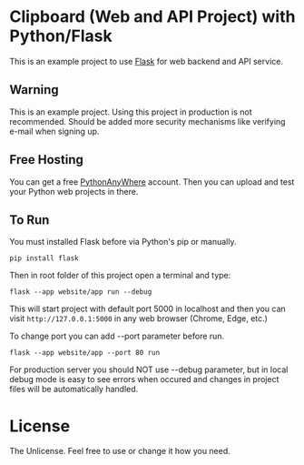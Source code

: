 # Clipboard (Web and API Project) with Python/Flask

This is an example project to use [Flask](https://flask.palletsprojects.com) for web backend and API service.

## Warning
This is an example project. Using this project in production is not recommended. Should be added more security mechanisms like verifying e-mail when signing up.

## Free Hosting
You can get a free [PythonAnyWhere](https://pythonanywhere.com) account. Then you can upload and test your Python web projects in there.

## To Run

You must installed Flask before via Python's pip or manually.
```
pip install flask
```

Then in root folder of this project open a terminal and type:
```
flask --app website/app run --debug
```

This will start project with default port 5000 in localhost and then you can visit `http://127.0.0.1:5000` in any web browser (Chrome, Edge, etc.)

To change port you can add --port parameter before run.
```
flask --app website/app --port 80 run
```

For production server you should NOT use --debug parameter, but in local debug mode is easy to see errors when occured and changes in project files will be automatically handled.

# License
The Unlicense. Feel free to use or change it how you need.
